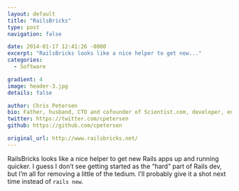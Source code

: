 ```yaml
---
layout: default
title: "RailsBricks"
type: post
navigation: false

date: 2014-01-17 12:41:26 -0800
excerpt: "RailsBricks looks like a nice helper to get new..."
categories:
  - Software

gradient: 4
image: header-3.jpg
details: false

author: Chris Petersen
bio: Father, husband, CTO and cofounder of Scientist.com, developer, entrepreneur and technologist.
twitter: https://twitter.com/cpetersen
github: https://github.com/cpetersen

original_url: http://www.railsbricks.net/
---
```



RailsBricks looks like a nice helper to get new Rails apps up and running quicker. I guess I don’t see getting started as the “hard” part of Rails dev, but I’m all for removing a little of the tedium. I’ll probably give it a shot next time instead of `rails new`.
